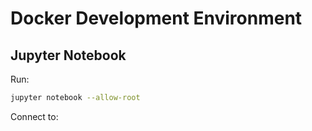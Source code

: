 # Docker Development Environment


## Jupyter Notebook

Run:
```bash
jupyter notebook --allow-root
```

Connect to:
```

```